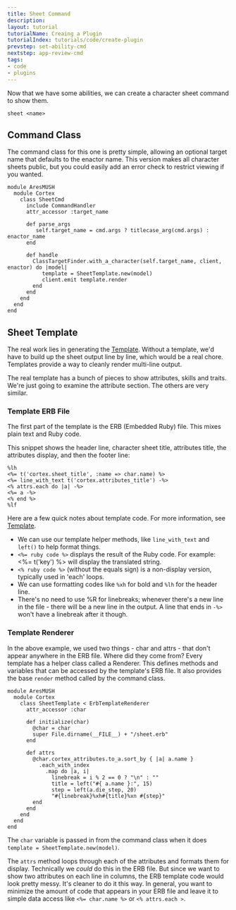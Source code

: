 ```yaml
---
title: Sheet Command
description:
layout: tutorial
tutorialName: Creaing a Plugin
tutorialIndex: tutorials/code/create-plugin
prevstep: set-ability-cmd
nextstep: app-review-cmd
tags: 
- code
- plugins
---
```


Now that we have some abilities, we can create a character sheet command to show them.

    sheet <name>

## Command Class

The command class for this one is pretty simple, allowing an optional target name that defaults to the enactor name.  This version makes all character sheets public, but you could easily add an error check to restrict viewing if you wanted.

    module AresMUSH    
      module Cortex
        class SheetCmd
          include CommandHandler
          attr_accessor :target_name
      
          def parse_args
             self.target_name = cmd.args ? titlecase_arg(cmd.args) : enactor_name
          end
      
          def handle
            ClassTargetFinder.with_a_character(self.target_name, client, enactor) do |model|
               template = SheetTemplate.new(model)
               client.emit template.render
            end
          end
        end
      end
    end

## Sheet Template

The real work lies in generating the [Template](/tutorials/code/templates).  Without a template, we'd have to build up the sheet output line by line, which would be a real chore.  Templates provide a way to cleanly render multi-line output.

The real template has a bunch of pieces to show attributes, skills and traits.  We're just going to examine the attribute section.  The others are very similar.

### Template ERB File

The first part of the template is the ERB (Embedded Ruby) file.  This mixes plain text and Ruby code.

This snippet shows the header line, character sheet title, attributes title, the attributes display, and then the footer line:

    %lh
    <%= t('cortex.sheet_title', :name => char.name) %>
    <%= line_with_text t('cortex.attributes_title') -%>
    <% attrs.each do |a| -%>
    <%= a -%>
    <% end %>
    %lf

Here are a few quick notes about template code.  For more information, see [Template](/tutorials/code/templates).

* We can use our template helper methods, like `line_with_text` and `left()` to help format things.
* `<%= ruby code %>` displays the result of the Ruby code.  For example:  <%= t('key') %> will display the translated string.
* `<% ruby code %>` (without the equals sign) is a non-display version, typically used in 'each' loops.
* We can use formatting codes like `%xh` for bold and `%lh` for the header line.
* There's no need to use %R for linebreaks; whenever there's a new line in the file - there will be a new line in the output.  A line that ends in `-%>` won't have a linebreak after it though.

### Template Renderer

In the above example, we used two things - char and attrs - that don't appear anywhere in the ERB file.  Where did they come from?   Every template has a helper class called a Renderer.  This defines methods and variables that can be accessed by the template's ERB file.  It also provides the base `render` method called by the command class.

    module AresMUSH    
      module Cortex
        class SheetTemplate < ErbTemplateRenderer
          attr_accessor :char
      
          def initialize(char)
            @char = char
            super File.dirname(__FILE__) + "/sheet.erb"
          end
      
          def attrs
            @char.cortex_attributes.to_a.sort_by { |a| a.name }
              .each_with_index
                .map do |a, i| 
                  linebreak = i % 2 == 0 ? "\n" : ""
                  title = left("#{ a.name }:", 15)
                  step = left(a.die_step, 20)
                  "#{linebreak}%xh#{title}%xn #{step}"
            end
          end
        end
      end
    end

The `char` variable is passed in from the command class when it does `template = SheetTemplate.new(model)`.

The `attrs` method loops through each of the attributes and formats them for display.  Technically we _could_ do this in the ERB file.  But since we want to show two attributes on each line in columns, the ERB template code would look pretty messy.  It's cleaner to do it this way.  In general, you want to minimize the amount of code that appears in your ERB file and leave it to simple data access like `<%= char.name %>` or `<% attrs.each >`.